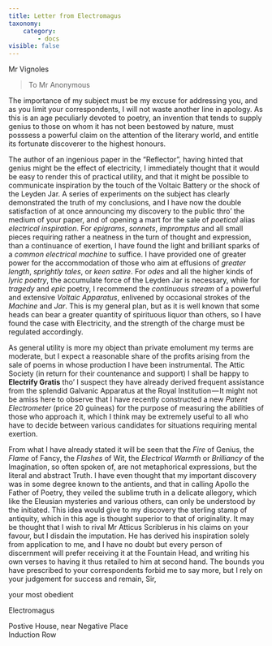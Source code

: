 ```yaml
---
title: Letter from Electromagus
taxonomy:
    category:
        - docs
visible: false
---
```


<div class="author">Mr Vignoles</div>

> To Mr Anonymous

The importance of my subject must be my excuse for addressing you, and as you limit your correspondents, I will not waste another line in apology. As this is an age peculiarly devoted to poetry, an invention that tends to supply genius to those on whom it has not been bestowed by nature, must posssess a powerful claim on the attention of the literary world, and entitle its fortunate discoverer to the highest honours.  

The author of an ingenious paper in the “Reflector”, having hinted that genius might be the effect of electricity, I immediately thought that it would be easy to render this of practical utility, and that it might be possible to communicate inspiration by the touch of the Voltaic Battery or the shock of the Leyden Jar. A series of experiments on the subject has clearly demonstrated the truth of my conclusions, and I have now the double satisfaction of at once announcing my discovery to the public thro’ the medium of your paper, and of opening a mart for the sale of *poetical* alias *electrical inspiration*. For *epigrams*, *sonnets*, *impromptus* and all small pieces requiring rather a neatness in the turn of thought and expression, than a continuance of exertion, I have found the light and brilliant sparks of a *common electrical machine* to suffice. I have provided one of greater power for the accommodation of those who aim at effusions of *greater length*, *sprightly tales*, or *keen satire*. For *odes* and all the higher kinds of *lyric poetry*, the accumulate force of the Leyden Jar is necessary, while for *tragedy* and *epic* poetry, I recommend the *continuous stream* of a powerful and extensive *Voltaic Apparatus*, enlivened by occasional strokes of the *Machine* and *Jar*. This is my general plan, but as it is well known that some heads can bear a greater quantity of spirituous liquor than others, so I have found the case with Electricity, and the strength of the charge must be regulated accordingly.

As general utility is more my object than private emolument my terms are moderate, but I expect a reasonable share of the profits arising from the sale of poems in whose production I have been instrumental. The Attic Society (in return for their countenance and support) I shall be happy to **Electrify Gratis** tho’ I suspect they have already derived frequent assistance from the splendid Galvanic Apparatus at the Royal Institution — It might not be amiss here to observe that I have recently constructed a new *Patent Electrometer* (price 20 guineas) for the purpose of measuring the abilities of those who approach it, which I think may be extremely useful to all who have to decide between various candidates for situations requiring mental exertion. 

From what I have already stated it will be seen that the *Fire* of Genius, the *Flame* of Fancy, the *Flashes* of Wit, the *Electrical Warmth* or *Brilliancy* of the Imagination, so often spoken of, are not metaphorical expressions, but the literal and abstract Truth. I have even thought that my important discovery was in some degree known to the antients, and that in calling Apollo the Father of Poetry, they veiled the sublime truth in a delicate allegory, which like the Eleusian mysteries and various others, can only be understood by the initiated. This idea would give to my discovery the sterling stamp of antiquity, which in this age is thought superior to that of originality. It may be thought that I wish to rival Mr Atticus Scriblerus in his claims on your favour, but I disdain the imputation. He has derived his inspiration solely from application to me, and I have no doubt but every person of discernment will prefer receiving it at the Fountain Head, and writing his own verses to having it thus retailed to him at second hand. The bounds you have prescribed to your correspondents forbid me to say more, but I rely on your judgement for success and remain, Sir, 

your most obedient 

Electromagus

Postive House, near Negative Place  
Induction Row